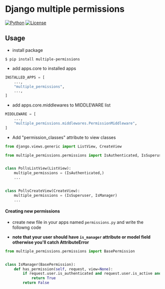 Django multiple permissions
===========================

[![Python](https://img.shields.io/pypi/pyversions/multiple-permissions)](https://img.shields.io/pypi/pyversions/multiple-permissions)
[![License](https://img.shields.io/github/license/aram2726/django_multiple_permissions)](https://img.shields.io/github/license/aram2726/django_multiple_permissions)

Usage
------

* install package

```shell script
$ pip install multiple-permissions
```

* add apps.core to installed apps

```python
INSTALLED_APPS = [
    ...,
    "multiple_permissions",
    ...,
]
```

* add apps.core.middlewares to MIDDLEWARE list

```python
MIDDLEWARE = [
    ...,
    "multiple_permissions.middlewares.PermissionMiddleware",
]
```

* Add "permission_classes" attribute to view classes

```python
from django.views.generic import ListView, CreateView

from multiple_permissions.permissions import IsAuthenticated, IsSuperuser, IsManager


class PollsListView(ListView):
    multiple_permissions = (IsAuthenticated,)
    ...


class PollsCreateView(CreateView):
    multiple_permissions = (IsSuperuser, IsManager)
    ...
```

#### Creating new permissions

* create new file in your apps named `permissions.py` and write the followng code

* **note that your user should have `is_manager` attribute or model field otherwise you'll catch AttributeError**

```python
from multiple_permissions.permissions import BasePermission


class IsManager(BasePermission):
    def has_permission(self, request, view=None):
        if request.user.is_authenticated and request.user.is_active and request.user.is_manager:
            return True
        return False

```

